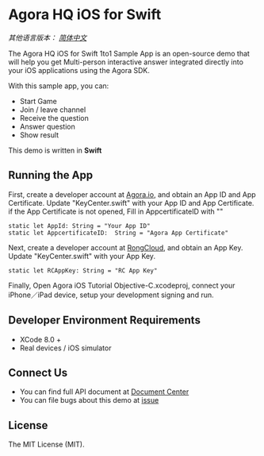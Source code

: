 # Agora HQ iOS for Swift

*其他语言版本： [简体中文](README.md)*

The Agora HQ iOS for Swift 1to1 Sample App is an open-source demo that will help you get Multi-person interactive answer integrated directly into your iOS applications using the Agora SDK.

With this sample app, you can:

- Start Game
- Join / leave channel
- Receive the question
- Answer question
- Show result

This demo is written in **Swift**

## Running the App
First, create a developer account at [Agora.io](https://dashboard.agora.io/signin/), and obtain an App ID and App Certificate. Update "KeyCenter.swift" with your App ID and App Certificate. if the App Certificate is not opened, Fill in AppcertificateID with ""

```
static let AppId: String = "Your App ID"
static let AppcertificateID:  String = "Agora App Certificate"

```

Next, create a developer account at [RongCloud](http://www.rongcloud.cn/), and obtain an App Key. Update  "KeyCenter.swift" with your App Key.

```
static let RCAppKey: String = "RC App Key"

```
Finally, Open Agora iOS Tutorial Objective-C.xcodeproj, connect your iPhone／iPad device, setup your development signing and run.


## Developer Environment Requirements
* XCode 8.0 +
* Real devices / iOS simulator

## Connect Us

- You can find full API document at [Document Center](https://docs.agora.io/en/)
- You can file bugs about this demo at [issue](https://github.com/AgoraIO/HQ/issues)

## License

The MIT License (MIT).
